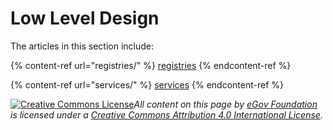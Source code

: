 # Low Level Design

The articles in this section include:

{% content-ref url="registries/" %}
[registries](registries/)
{% endcontent-ref %}

{% content-ref url="services/" %}
[services](services/)
{% endcontent-ref %}



[![Creative Commons License](https://i.creativecommons.org/l/by/4.0/80x15.png)_​_](http://creativecommons.org/licenses/by/4.0/)_All content on this page by_ [_eGov Foundation_](https://egov.org.in/) _is licensed under a_ [_Creative Commons Attribution 4.0 International License_](http://creativecommons.org/licenses/by/4.0/)_._

